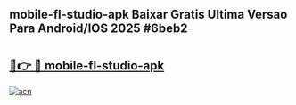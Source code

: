 ## mobile-fl-studio-apk Baixar Gratis Ultima Versao Para Android/IOS 2025 #6beb2

# <h2><a href="https://ainizakaria.my?title=mobile-fl-studio-apk&ref=20M">🔗👉 🔴 mobile-fl-studio-apk</a></h2>

[![acn](https://github.com/user-attachments/assets/0f9c940e-d8b0-45ae-aac7-cd30a18b3e1c)](https://ainizakaria.my?title=mobile-fl-studio-apk&ref=20M)

